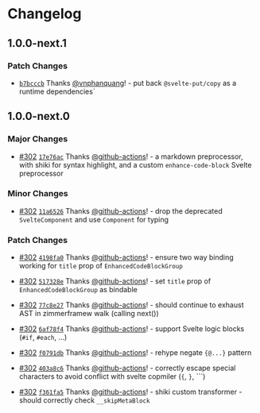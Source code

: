 # Changelog

## 1.0.0-next.1

### Patch Changes

- [`b7bcccb`](https://github.com/vnphanquang/svelte-put/commit/b7bcccb3eb728bc69bd4dce1a895a9b5301a4536) Thanks [@vnphanquang](https://github.com/vnphanquang)! - put back `@svelte-put/copy` as a runtime dependencies`

## 1.0.0-next.0

### Major Changes

- [#302](https://github.com/vnphanquang/svelte-put/pull/302) [`17e76ac`](https://github.com/vnphanquang/svelte-put/commit/17e76ac26d1d93a9d246d0fd011bf339ac29efa1) Thanks [@github-actions](https://github.com/apps/github-actions)! - a markdown preprocessor, with shiki for syntax highlight, and a custom `enhance-code-block` Svelte preprocessor

### Minor Changes

- [#302](https://github.com/vnphanquang/svelte-put/pull/302) [`11a6526`](https://github.com/vnphanquang/svelte-put/commit/11a65266527bf42e735cf4ee29facedb80de2c41) Thanks [@github-actions](https://github.com/apps/github-actions)! - drop the deprecated `SvelteComponent` and use `Component` for typing

### Patch Changes

- [#302](https://github.com/vnphanquang/svelte-put/pull/302) [`4198fa0`](https://github.com/vnphanquang/svelte-put/commit/4198fa0524a8926088036994ef424b4104c8e668) Thanks [@github-actions](https://github.com/apps/github-actions)! - ensure two way binding working for `title` prop of `EnhancedCodeBlockGroup`

- [#302](https://github.com/vnphanquang/svelte-put/pull/302) [`517328e`](https://github.com/vnphanquang/svelte-put/commit/517328e5f8428b5b06c15c9979b9f0cae1bcb91d) Thanks [@github-actions](https://github.com/apps/github-actions)! - set `title` prop of `EnhancedCodeBlockGroup` as bindable

- [#302](https://github.com/vnphanquang/svelte-put/pull/302) [`77c8e27`](https://github.com/vnphanquang/svelte-put/commit/77c8e279e9d80e015f67a779b32c85e53de73a63) Thanks [@github-actions](https://github.com/apps/github-actions)! - should continue to exhaust AST in zimmerframew walk (calling next())

- [#302](https://github.com/vnphanquang/svelte-put/pull/302) [`6af78f4`](https://github.com/vnphanquang/svelte-put/commit/6af78f449c3da57df9cd8f3bd1355185b1fd885a) Thanks [@github-actions](https://github.com/apps/github-actions)! - support Svelte logic blocks (`#if`, `#each`, ...)

- [#302](https://github.com/vnphanquang/svelte-put/pull/302) [`f0791db`](https://github.com/vnphanquang/svelte-put/commit/f0791db8ae205dd3fe215d2a82b47506aa9efbb2) Thanks [@github-actions](https://github.com/apps/github-actions)! - rehype negate `{@...}` pattern

- [#302](https://github.com/vnphanquang/svelte-put/pull/302) [`403a8c6`](https://github.com/vnphanquang/svelte-put/commit/403a8c6bba8a800c9401a44d9ea57de60d34de8f) Thanks [@github-actions](https://github.com/apps/github-actions)! - correctly escape special characters to avoid conflict with svelte copmiler (`{`, `}`, ```)

- [#302](https://github.com/vnphanquang/svelte-put/pull/302) [`f361fa5`](https://github.com/vnphanquang/svelte-put/commit/f361fa55469851d1c3a64324d8aab8b50938f819) Thanks [@github-actions](https://github.com/apps/github-actions)! - shiki custom transformer - should correctly check `__skipMetaBlock`
